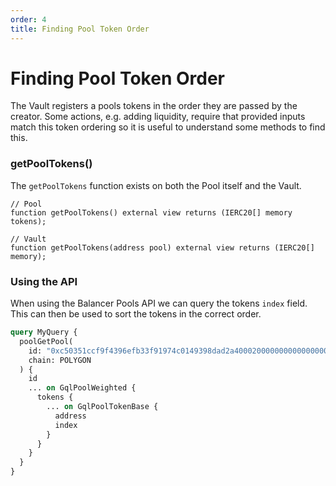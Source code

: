 ```yaml
---
order: 4
title: Finding Pool Token Order
---
```


# Finding Pool Token Order

The Vault registers a pools tokens in the order they are passed by the creator. Some actions, e.g. adding liquidity, require that provided inputs match this token ordering so it is useful to understand some methods to find this.

### getPoolTokens()

The `getPoolTokens` function exists on both the Pool itself and the Vault.

```solidity
// Pool
function getPoolTokens() external view returns (IERC20[] memory tokens);

// Vault
function getPoolTokens(address pool) external view returns (IERC20[] memory);
```

### Using the API

When using the Balancer Pools API we can query the tokens `index` field. This can then be used to sort the tokens in the correct order.

```graphql
query MyQuery {
  poolGetPool(
    id: "0xc50351ccf9f4396efb33f91974c0149398dad2a4000200000000000000000a2c"
    chain: POLYGON
  ) {
    id
    ... on GqlPoolWeighted {
      tokens {
        ... on GqlPoolTokenBase {
          address
          index
        }
      }
    }
  }
}
```

